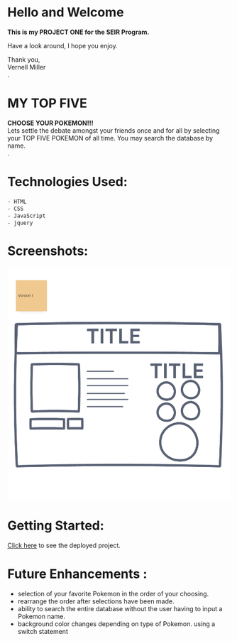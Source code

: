 # <strong>Hello and Welcome</strong>

 <strong>This is my PROJECT ONE for the SEIR Program.</strong>

Have a look around, I hope you enjoy.

<div>Thank you,</div>
Vernell Miller
<div>.</div>


# <strong>MY TOP FIVE </strong>

<div><strong>CHOOSE YOUR  POKEMON!!!</strong></div>
Lets settle the debate amongst your friends once and for all by selecting your TOP FIVE POKEMON of all time. You may search the database by name. 
<div>.</div>

# Technologies Used:

    - HTML
    - CSS
    - JavaScript
    - jquery

# Screenshots:
![screenshot 1](./images/layout_v1.png)

# Getting Started:

[Click here](#) to see the deployed project.


# Future Enhancements :

- selection of your favorite Pokemon in the order of your choosing.
- rearrange the order after selections have been made.
- ability to search the entire database without the user having to input a Pokemon name.
- background color changes depending on type of Pokemon. using a switch statement